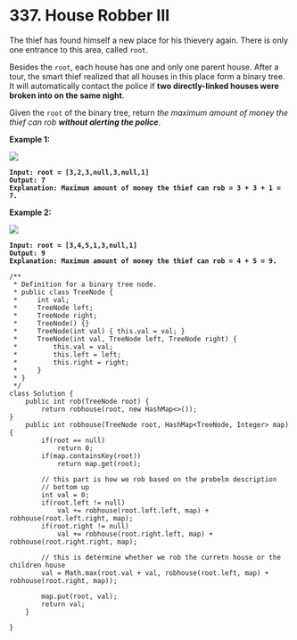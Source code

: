 # 337. House Robber III

The thief has found himself a new place for his thievery again. There is only one entrance to this area, called `root`.

Besides the `root`, each house has one and only one parent house. After a tour, the smart thief realized that all houses in this place form a binary tree. It will automatically contact the police if **two directly-linked houses were broken into on the same night**.

Given the `root` of the binary tree, return _the maximum amount of money the thief can rob **without alerting the police**_.

&#x20;

**Example 1:**

![](https://assets.leetcode.com/uploads/2021/03/10/rob1-tree.jpg)

<pre><code><strong>Input: root = [3,2,3,null,3,null,1]
</strong><strong>Output: 7
</strong><strong>Explanation: Maximum amount of money the thief can rob = 3 + 3 + 1 = 7.
</strong></code></pre>

**Example 2:**

![](https://assets.leetcode.com/uploads/2021/03/10/rob2-tree.jpg)

<pre><code><strong>Input: root = [3,4,5,1,3,null,1]
</strong><strong>Output: 9
</strong><strong>Explanation: Maximum amount of money the thief can rob = 4 + 5 = 9.
</strong></code></pre>

```
/**
 * Definition for a binary tree node.
 * public class TreeNode {
 *     int val;
 *     TreeNode left;
 *     TreeNode right;
 *     TreeNode() {}
 *     TreeNode(int val) { this.val = val; }
 *     TreeNode(int val, TreeNode left, TreeNode right) {
 *         this.val = val;
 *         this.left = left;
 *         this.right = right;
 *     }
 * }
 */
class Solution {
    public int rob(TreeNode root) {
        return robhouse(root, new HashMap<>());
}
    public int robhouse(TreeNode root, HashMap<TreeNode, Integer> map){
        if(root == null)
            return 0;
        if(map.containsKey(root))
            return map.get(root);
        
        // this part is how we rob based on the probelm description
        // bottom up
        int val = 0;
        if(root.left != null)
            val += robhouse(root.left.left, map) + robhouse(root.left.right, map);
        if(root.right != null)
            val += robhouse(root.right.left, map) + robhouse(root.right.right, map);
        
        // this is determine whether we rob the curretn house or the children house
        val = Math.max(root.val + val, robhouse(root.left, map) + robhouse(root.right, map));
        
        map.put(root, val);
        return val;
    }

}
```
